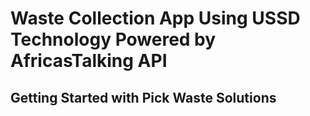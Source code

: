 # Waste Collection App Using USSD Technology Powered by AfricasTalking API 


## Getting Started with Pick Waste Solutions
